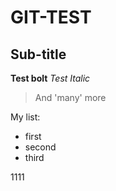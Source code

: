 # GIT-TEST
## Sub-title

**Test bolt**
_Test Italic_

> And 'many' more

My list:
- first
- second
- third



1111

